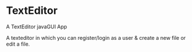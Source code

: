 # TextEditor
A TextEditor javaGUI App 

A texteditor in which you can register/login as a user  & create a new file or edit a file.
